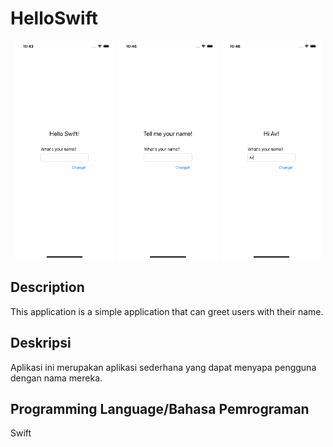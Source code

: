 # HelloSwift

<p align="center">
<img src="SS1.png" height="350" title="SS1">
<img src="SS2.png" height="350" title="SS1">
<img src="SS3.png" height="350" title="SS1">
</p>

## Description
This application is a simple application that can greet users with their name.


## Deskripsi
Aplikasi ini merupakan aplikasi sederhana yang dapat menyapa pengguna dengan nama mereka.


## Programming Language/Bahasa Pemrograman
Swift




